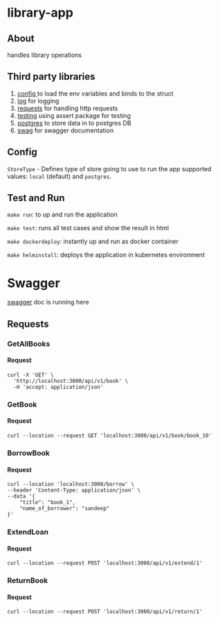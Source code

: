 # library-app

## About
handles library operations

## Third party libraries

1) [config ](github.com/kelseyhightower/envconfig) to load the env variables and binds to the struct
2) [log](go.uber.org/zap) for logging
3) [requests](https://github.com/gin-gonic/gin) for handling http requests
4) [testing](github.com/stretchr/testify/assert) using assert package for testing
5) [postgres](https://github.com/jackc/pgx) to store data in to postgres DB
6) [swag](https://github.com/swaggo/swag) for swagger documentation

## Config

`StoreType` - Defines type of store going to use to run the app supported values: `local` (default) and `postgres`.

## Test and Run

`make run`: to up and run the application

`make test`: runs all test cases and show the result in html

`make dockerdeploy`: instantly up and run as docker container

`make helminstall`: deploys the application in kubernetes environment

# Swagger
[swagger](http://localhost:3000/swagger/index.html) doc is running here

## Requests

### GetAllBooks

#### Request

```
curl -X 'GET' \
  'http://localhost:3000/api/v1/book' \
  -H 'accept: application/json'
```

### GetBook

#### Request

```
curl --location --request GET 'localhost:3000/api/v1/book/book_10'
```

### BorrowBook

#### Request

```
curl --location 'localhost:3000/borrow' \
--header 'Content-Type: application/json' \
--data '{
    "title": "book_1",
    "name_of_borrower": "sandeep"
}'
```

### ExtendLoan

#### Request

```
curl --location --request POST 'localhost:3000/api/v1/extend/1'
```

### ReturnBook

#### Request

```
curl --location --request POST 'localhost:3000/api/v1/return/1'
```